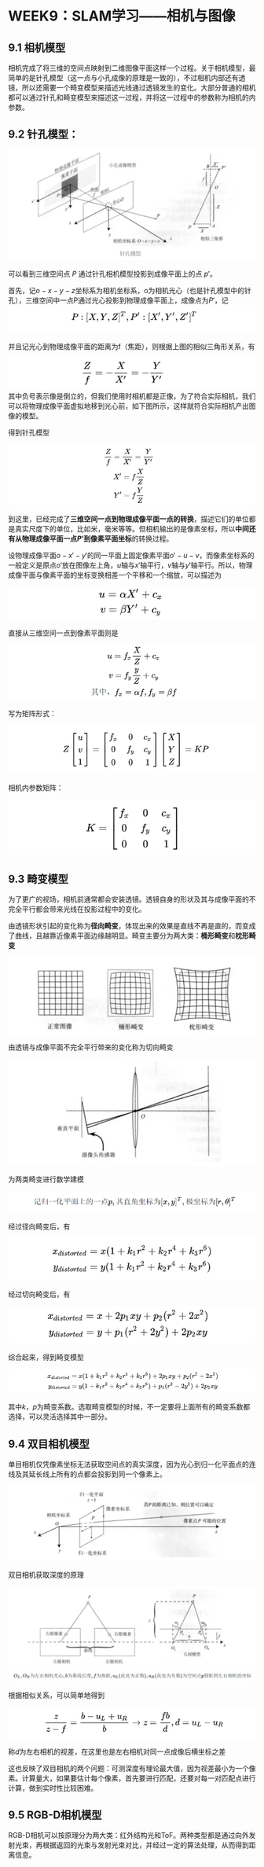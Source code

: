 # WEEK9：SLAM学习——相机与图像

## 9.1 相机模型

相机完成了将三维的空间点映射到二维图像平面这样一个过程。关于相机模型，最简单的是针孔模型（这一点与小孔成像的原理是一致的），不过相机内部还有透镜，所以还需要一个畸变模型来描述光线通过透镜发生的变化。大部分普通的相机都可以通过针孔和畸变模型来描述这一过程，并将这一过程中的参数称为相机的内参数。

## 9.2 针孔模型：

![](image/2022-08-28-12-20-41.png)

可以看到三维空间点 $P$ 通过针孔相机模型投影到成像平面上的点 $p'$。

首先，记$o-x-y-z$坐标系为相机坐标系，o为相机光心（也是针孔模型中的针孔），三维空间中一点P通过光心投影到物理成像平面上，成像点为$P'$，记
![](image/2022-08-28-12-23-02.png)

并且记光心到物理成像平面的距离为f（焦距），则根据上图的相似三角形关系，有

![](image/2022-08-28-12-23-21.png)
其中负号表示像是倒立的，但我们使用时相机都是正像，为了符合实际相机，我们可以将物理成像平面虚拟地移到光心前，如下图所示，这样就符合实际相机产出图像的模型。

得到针孔模型

![](image/2022-08-28-12-23-58.png)

到这里，已经完成了**三维空间一点到物理成像平面一点的转换**，描述它们的单位都是真实尺度下的单位，比如米，毫米等等。但相机输出的是像素坐标，所以**中间还有从物理成像平面一点$P’$到像素平面坐标**的转换过程。

设物理成像平面$o-x'-y'$的同一平面上固定像素平面$o'-u-v$，而像素坐标系的一般定义是原点$o'$放在图像左上角，$u$轴与$x'$轴平行，$v$轴与$y'$轴平行。所以，物理成像平面与像素平面的坐标变换相差一个平移和一个缩放，可以描述为

![](image/2022-08-28-12-25-08.png)

直接从三维空间一点到像素平面则是

![](image/2022-08-28-12-25-33.png)

写为矩阵形式：

![](image/2022-08-28-12-25-58.png)

相机内参数矩阵：

![](image/2022-08-28-12-26-34.png)

## 9.3 畸变模型

为了更广的视场，相机前通常都会安装透镜。透镜自身的形状及其与成像平面的不完全平行都会带来光线在投影过程中的变化。

由透镜形状引起的变化称为**径向畸变**，体现出来的效果是直线不再是直的，而变成了曲线，且越靠近像素平面边缘越明显。畸变主要分为两大类：**桶形畸变**和**枕形畸变**

![](image/2022-08-29-12-24-02.png)

由透镜与成像平面不完全平行带来的变化称为切向畸变

![](image/2022-08-29-12-24-19.png)

为两类畸变进行数学建模

![](image/2022-08-29-12-24-37.png)

经过径向畸变后，有

![](image/2022-08-29-12-24-46.png)

经过切向畸变后，有

![](image/2022-08-29-12-24-55.png)

综合起来，得到畸变模型

![](image/2022-08-29-12-25-06.png)

其中$k，p$为畸变系数。选取畸变模型的时候，不一定要将上面所有的畸变系数都选择，可以灵活选择其中一部分。

## 9.4 双目相机模型

单目相机仅凭像素坐标无法获取空间点的真实深度，因为光心到归一化平面点的连线及其延长线上所有的点都会投影到同一个像素上。

![](image/2022-08-29-12-29-08.png)

双目相机获取深度的原理

![](image/2022-08-29-12-29-34.png)
![](image/2022-08-29-12-29-45.png)

根据相似关系，可以简单地得到

![](image/2022-08-29-12-30-33.png)

称$d$为左右相机的视差，在这里也是左右相机对同一点成像后横坐标之差

这也反映了双目相机的两个问题：可测深度有理论最大值，因为视差最小为一个像素。计算量大，如果要估计每个像素，首先要进行匹配，还要对每一对匹配点进行计算，做到实时性比较困难。 

## 9.5 RGB-D相机模型

RGB-D相机可以按原理分为两大类：红外结构光和ToF。两种类型都是通过向外发射光束，再根据返回的光束与发射光束对比，并经过一定的算法处理，从而得到距离信息。
